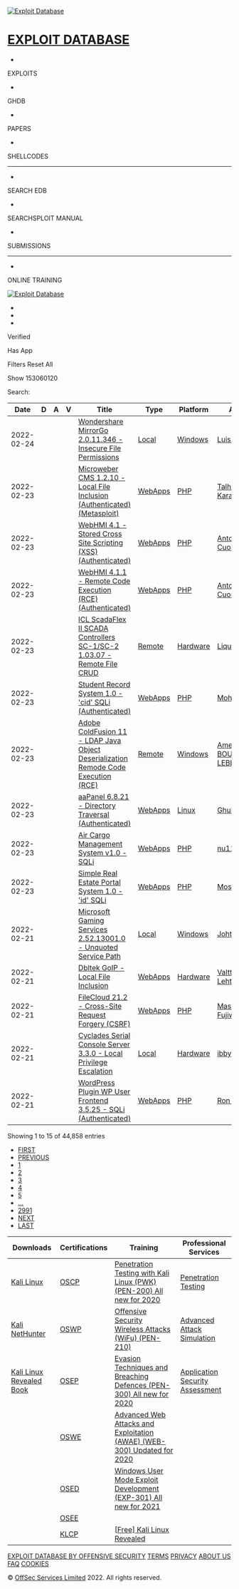 [ ![Exploit Database](https://www.exploit-db.com/images/spider-white.png)](https://www.exploit-db.com/)

# [EXPLOIT DATABASE](https://www.exploit-db.com/)

- 

  EXPLOITS

- 

  GHDB

- 

  PAPERS

- 

  SHELLCODES

------

- 

  SEARCH EDB

- 

  SEARCHSPLOIT MANUAL

- 

  SUBMISSIONS

------

- 

  ONLINE TRAINING

[![Exploit Database](https://www.exploit-db.com/images/edb-banner-logo-white.png)](https://www.exploit-db.com/)

-  

  

-  

  

   

  

-  

  

Verified

 

Has App

 Filters Reset All

Show 153060120

Search:

| Date       | D    | A    | V    | Title                                                        | Type                                    | Platform                                 | Author                                                |
| ---------- | ---- | ---- | ---- | ------------------------------------------------------------ | --------------------------------------- | ---------------------------------------- | ----------------------------------------------------- |
| 2022-02-24 |      |      |      | [Wondershare MirrorGo 2.0.11.346 - Insecure File Permissions](https://www.exploit-db.com/exploits/50787) | [Local](https://www.exploit-db.com/#)   | [Windows](https://www.exploit-db.com/#)  | [Luis Martínez](https://www.exploit-db.com/#)         |
| 2022-02-23 |      |      |      | [Microweber CMS 1.2.10 - Local File Inclusion (Authenticated) (Metasploit)](https://www.exploit-db.com/exploits/50786) | [WebApps](https://www.exploit-db.com/#) | [PHP](https://www.exploit-db.com/#)      | [Talha Karakumru](https://www.exploit-db.com/#)       |
| 2022-02-23 |      |      |      | [WebHMI 4.1 - Stored Cross Site Scripting (XSS) (Authenticated)](https://www.exploit-db.com/exploits/50785) | [WebApps](https://www.exploit-db.com/#) | [PHP](https://www.exploit-db.com/#)      | [Antonio Cuomo](https://www.exploit-db.com/#)         |
| 2022-02-23 |      |      |      | [WebHMI 4.1.1 - Remote Code Execution (RCE) (Authenticated)](https://www.exploit-db.com/exploits/50784) | [WebApps](https://www.exploit-db.com/#) | [PHP](https://www.exploit-db.com/#)      | [Antonio Cuomo](https://www.exploit-db.com/#)         |
| 2022-02-23 |      |      |      | [ICL ScadaFlex II SCADA Controllers SC-1/SC-2 1.03.07 - Remote File CRUD](https://www.exploit-db.com/exploits/50783) | [Remote](https://www.exploit-db.com/#)  | [Hardware](https://www.exploit-db.com/#) | [LiquidWorm](https://www.exploit-db.com/#)            |
| 2022-02-23 |      |      |      | [Student Record System 1.0 - 'cid' SQLi (Authenticated)](https://www.exploit-db.com/exploits/50782) | [WebApps](https://www.exploit-db.com/#) | [PHP](https://www.exploit-db.com/#)      | [Mohd. Anees](https://www.exploit-db.com/#)           |
| 2022-02-23 |      |      |      | [Adobe ColdFusion 11 - LDAP Java Object Deserialization Remode Code Execution (RCE)](https://www.exploit-db.com/exploits/50781) | [Remote](https://www.exploit-db.com/#)  | [Windows](https://www.exploit-db.com/#)  | [Amel BOUZIANE-LEBLOND](https://www.exploit-db.com/#) |
| 2022-02-23 |      |      |      | [aaPanel 6.8.21 - Directory Traversal (Authenticated)](https://www.exploit-db.com/exploits/50780) | [WebApps](https://www.exploit-db.com/#) | [Linux](https://www.exploit-db.com/#)    | [Ghuliev](https://www.exploit-db.com/#)               |
| 2022-02-23 |      |      |      | [Air Cargo Management System v1.0 - SQLi](https://www.exploit-db.com/exploits/50779) | [WebApps](https://www.exploit-db.com/#) | [PHP](https://www.exploit-db.com/#)      | [nu11secur1ty](https://www.exploit-db.com/#)          |
| 2022-02-23 |      |      |      | [Simple Real Estate Portal System 1.0 - 'id' SQLi](https://www.exploit-db.com/exploits/50778) | [WebApps](https://www.exploit-db.com/#) | [PHP](https://www.exploit-db.com/#)      | [Mosaaed](https://www.exploit-db.com/#)               |
| 2022-02-21 |      |      |      | [Microsoft Gaming Services 2.52.13001.0 - Unquoted Service Path](https://www.exploit-db.com/exploits/50776) | [Local](https://www.exploit-db.com/#)   | [Windows](https://www.exploit-db.com/#)  | [Johto Robbie](https://www.exploit-db.com/#)          |
| 2022-02-21 |      |      |      | [Dbltek GoIP - Local File Inclusion](https://www.exploit-db.com/exploits/50775) | [WebApps](https://www.exploit-db.com/#) | [Hardware](https://www.exploit-db.com/#) | [Valtteri Lehtinen](https://www.exploit-db.com/#)     |
| 2022-02-21 |      |      |      | [FileCloud 21.2 - Cross-Site Request Forgery (CSRF)](https://www.exploit-db.com/exploits/50774) | [WebApps](https://www.exploit-db.com/#) | [PHP](https://www.exploit-db.com/#)      | [Masashi Fujiwara](https://www.exploit-db.com/#)      |
| 2022-02-21 |      |      |      | [Cyclades Serial Console Server 3.3.0 - Local Privilege Escalation](https://www.exploit-db.com/exploits/50773) | [Local](https://www.exploit-db.com/#)   | [Hardware](https://www.exploit-db.com/#) | [ibby](https://www.exploit-db.com/#)                  |
| 2022-02-21 |      |      |      | [WordPress Plugin WP User Frontend 3.5.25 - SQLi (Authenticated)](https://www.exploit-db.com/exploits/50772) | [WebApps](https://www.exploit-db.com/#) | [PHP](https://www.exploit-db.com/#)      | [Ron Jost](https://www.exploit-db.com/#)              |

Showing 1 to 15 of 44,858 entries

- [FIRST](https://www.exploit-db.com/#)
- [PREVIOUS](https://www.exploit-db.com/#)
- [1](https://www.exploit-db.com/#)
- [2](https://www.exploit-db.com/#)
- [3](https://www.exploit-db.com/#)
- [4](https://www.exploit-db.com/#)
- [5](https://www.exploit-db.com/#)
- […](https://www.exploit-db.com/#)
- [2991](https://www.exploit-db.com/#)
- [NEXT](https://www.exploit-db.com/#)
- [LAST](https://www.exploit-db.com/#)

| **Downloads**                                                | **Certifications**                                           | **Training**                                                 | **Professional Services**                                    |
| ------------------------------------------------------------ | ------------------------------------------------------------ | ------------------------------------------------------------ | ------------------------------------------------------------ |
| [Kali Linux](https://www.kali.org/downloads/)                | [OSCP](https://www.exploit-db.com/pentest-training-with-kali-linux) | [Penetration Testing with Kali Linux (PWK) (PEN-200) All new for 2020](https://www.exploit-db.com/pentest-training-with-kali-linux) | [Penetration Testing](https://www.offensive-security.com/penetration-testing/) |
| [Kali NetHunter](https://www.offensive-security.com/kali-linux-nethunter-download/) | [OSWP](https://www.exploit-db.com/wireless-attacks-training) | [Offensive Security Wireless Attacks (WiFu) (PEN-210)](https://www.exploit-db.com/wireless-attacks-training) | [Advanced Attack Simulation](https://www.offensive-security.com/penetration-testing/#other-services) |
| [Kali Linux Revealed Book](https://kali.training/downloads/Kali-Linux-Revealed-1st-edition.pdf) | [OSEP](https://www.exploit-db.com/evasion-techniques-breaching-defenses) | [Evasion Techniques and Breaching Defences (PEN-300) All new for 2020](https://www.exploit-db.com/evasion-techniques-breaching-defenses) | [Application Security Assessment](https://www.offensive-security.com/penetration-testing/#asa) |
|                                                              | [OSWE](https://www.exploit-db.com/advanced-web-attacks)      | [Advanced Web Attacks and Exploitation (AWAE) (WEB-300) Updated for 2020](https://www.exploit-db.com/advanced-web-attacks) |                                                              |
|                                                              | [OSED](https://www.exploit-db.com/windows-user-mode-exploit-development) | [Windows User Mode Exploit Development (EXP-301) All new for 2021](https://www.exploit-db.com/windows-user-mode-exploit-development) |                                                              |
|                                                              | [OSEE](https://www.offensive-security.com/awe-osee/)         |                                                              |                                                              |
|                                                              | [KLCP](https://kali.training/)                               | [[Free\] Kali Linux Revealed](https://kali.training/courses/kali-linux-revealed/) |                                                              |

[ ](https://twitter.com/exploitdb)[ ](https://www.facebook.com/ExploitDB) [EXPLOIT DATABASE BY OFFENSIVE SECURITY](https://www.exploit-db.com/) [TERMS](https://www.exploit-db.com/terms) [PRIVACY](https://www.exploit-db.com/privacy) [ABOUT US](https://www.exploit-db.com/#) [FAQ](https://www.exploit-db.com/faq) [COOKIES](https://www.exploit-db.com/cookies)

© [OffSec Services Limited](https://www.offensive-security.com/) 2022. All rights reserved.

<iframe tabindex="-1" role="presentation" aria-hidden="true" title="Blank" src="https://consentcdn.cookiebot.com/sdk/bc-v3.min.html" style="box-sizing: border-box; color: rgb(44, 44, 44); font-family: Roboto, sans-serif; font-size: 14px; font-style: normal; font-variant-ligatures: normal; font-variant-caps: normal; font-weight: 400; letter-spacing: normal; orphans: 2; text-align: left; text-indent: 0px; text-transform: none; white-space: normal; widows: 2; word-spacing: 0px; -webkit-text-stroke-width: 0px; text-decoration-thickness: initial; text-decoration-style: initial; text-decoration-color: initial; position: absolute; width: 1px; height: 1px; top: -9999px;"></iframe>
